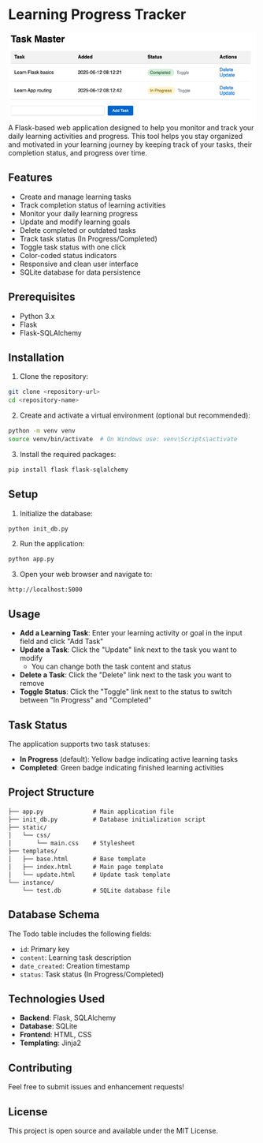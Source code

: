 # Learning Progress Tracker

![Learning Progress Tracker Interface](taskmaster1.png)
A Flask-based web application designed to help you monitor and track your daily learning activities and progress. This tool helps you stay organized and motivated in your learning journey by keeping track of your tasks, their completion status, and progress over time.



## Features

- Create and manage learning tasks
- Track completion status of learning activities
- Monitor your daily learning progress
- Update and modify learning goals
- Delete completed or outdated tasks
- Track task status (In Progress/Completed)
- Toggle task status with one click
- Color-coded status indicators
- Responsive and clean user interface
- SQLite database for data persistence

## Prerequisites

- Python 3.x
- Flask
- Flask-SQLAlchemy

## Installation

1. Clone the repository:
```bash
git clone <repository-url>
cd <repository-name>
```

2. Create and activate a virtual environment (optional but recommended):
```bash
python -m venv venv
source venv/bin/activate  # On Windows use: venv\Scripts\activate
```

3. Install the required packages:
```bash
pip install flask flask-sqlalchemy
```

## Setup

1. Initialize the database:
```bash
python init_db.py
```

2. Run the application:
```bash
python app.py
```

3. Open your web browser and navigate to:
```
http://localhost:5000
```

## Usage

- **Add a Learning Task**: Enter your learning activity or goal in the input field and click "Add Task"
- **Update a Task**: Click the "Update" link next to the task you want to modify
  - You can change both the task content and status
- **Delete a Task**: Click the "Delete" link next to the task you want to remove
- **Toggle Status**: Click the "Toggle" link next to the status to switch between "In Progress" and "Completed"

## Task Status

The application supports two task statuses:
- **In Progress** (default): Yellow badge indicating active learning tasks
- **Completed**: Green badge indicating finished learning activities

## Project Structure

```
├── app.py              # Main application file
├── init_db.py          # Database initialization script
├── static/
│   └── css/
│       └── main.css    # Stylesheet
├── templates/
│   ├── base.html       # Base template
│   ├── index.html      # Main page template
│   └── update.html     # Update task template
└── instance/
    └── test.db         # SQLite database file
```

## Database Schema

The Todo table includes the following fields:
- `id`: Primary key
- `content`: Learning task description
- `date_created`: Creation timestamp
- `status`: Task status (In Progress/Completed)

## Technologies Used

- **Backend**: Flask, SQLAlchemy
- **Database**: SQLite
- **Frontend**: HTML, CSS
- **Templating**: Jinja2

## Contributing

Feel free to submit issues and enhancement requests!

## License

This project is open source and available under the MIT License. 